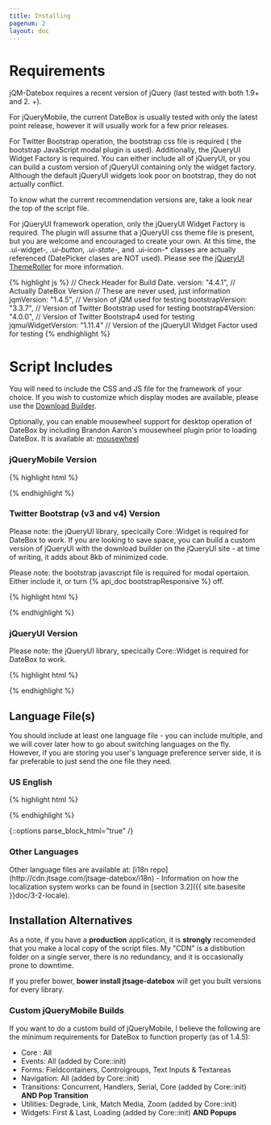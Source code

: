 ```yaml
---
title: Installing
pagenum: 2
layout: doc
---
```


# Requirements

jQM-Datebox requires a recent version of jQuery (last tested with both 1.9+ and 2.
+).

For jQueryMobile, the current DateBox is usually tested with only the latest point
release, however it will usually work for a few prior releases.

For Twitter Bootstrap operation, the bootstrap css file is required (
the bootstrap JavaScript modal plugin is used).  Additionally,
the jQueryUI Widget Factory is required.  You can either include all of jQueryUI, or you
can build a custom version of jQueryUI containing only the widget factory. Although the default
jQueryUI widgets look poor on bootstrap, they do not actually conflict.

To know what the current recommendation versions are, take a look near the top of the script file.

For jQueryUI framework operation, only the jQueryUI Widget Factory is required. The plugin will assume that a jQueryUI css theme file is present, but you are welcome and encouraged to create your own.  At this time, the .ui-widget-*, .ui-button, .ui-state-*, and .ui-icon-* classes are actually referenced (DatePicker clases are NOT used).  Please see the [jQueryUI ThemeRoller](http://jqueryui.com/themeroller/) for more information.

{% highlight js %}
// Check Header for Build Date.
version: "4.4.1",              // Actually DateBox Version
// These are never used, just information
jqmVersion: "1.4.5",           // Version of jQM used for testing
bootstrapVersion: "3.3.7",     // Version of Twitter Bootstrap used for testing
bootstrap4Version: "4.0.0",  // Version of Twitter Bootstrap4 used for testing
jqmuiWidgetVersion: "1.11.4"   // Version of the jQueryUI Widget Factor used for testing
{% endhighlight %}


# Script Includes

You will need to include the CSS and JS file for the framework of your choice. If you wish to customize
which display modes are available, please use the [Download Builder](../../builder/).

Optionally, you can enable mousewheel support for desktop operation of DateBox by
including Brandon Aaron's mousewheel plugin prior to loading DateBox. It is available
at: [mousewheel](https://github.com/brandonaaron/jquery-mousewheel)

<div class="panel panel-default">
<div class="panel-heading">
<h3 class="panel-title">jQueryMobile Version</h3>
</div>
<div class="panel-body">

{% highlight html %}
<link href="https://cdn.jsdelivr.net/npm/jtsage-datebox-jqm@{{ site.dbverdir }}/jtsage-datebox.min.css" rel="stylesheet" type="text/css">
<script src="https://cdn.jsdelivr.net/npm/jtsage-datebox-jqm@{{ site.dbverdir }}/jtsage-datebox.min.js" type="text/javascript"></script>
{% endhighlight %}

</div>
</div>


<div class="panel panel-default">
<div class="panel-heading">
<h3 class="panel-title">Twitter Bootstrap (v3 and v4) Version</h3>
</div>
<div class="panel-body">
<p>Please note: the jQueryUI library, specically Core::Widget is required for DateBox to work. If you are looking to save space, you can build a custom version of jQueryUI with the download builder on the jQueryUI site - at time of writing, it adds about 8kb of minimized code.</p>
<p>Please note: the bootstrap javascript file is required for modal opertaion. Either include it, or turn {% api_doc bootstrapResponsive %} off.</p>

{% highlight html %}
<link href="https://cdn.jsdelivr.net/npm/jtsage-datebox-bootstrap3@{{ site.dbverdir }}/jtsage-datebox.min.css" rel="stylesheet" type="text/css">
<script src="https://cdn.jsdelivr.net/npm/jtsage-datebox-bootstrap3@{{ site.dbverdir }}/jtsage-datebox.min.js" type="text/javascript"></script>

<link href="https://cdn.jsdelivr.net/npm/jtsage-datebox-bootstrap4@{{ site.dbverdir }}/jtsage-datebox.min.css" rel="stylesheet" type="text/css">
<script src="https://cdn.jsdelivr.net/npm/jtsage-datebox-bootstrap4@{{ site.dbverdir }}/jtsage-datebox.min.js" type="text/javascript"></script>
{% endhighlight %}

</div>
</div>

<div class="panel panel-default">
<div class="panel-heading">
<h3 class="panel-title">jQueryUI Version</h3>
</div>
<div class="panel-body">
<p>Please note: the jQueryUI library, specically Core::Widget is required for DateBox to work.</p>

{% highlight html %}
<link href="https://cdn.jsdelivr.net/npm/jtsage-datebox-jqueryui@{{ site.dbverdir }}/jtsage-datebox.min.css" rel="stylesheet" type="text/css">
<script src="https://cdn.jsdelivr.net/npm/jtsage-datebox-jqueryui@{{ site.dbverdir }}/jtsage-datebox.min.js" type="text/javascript"></script>
{% endhighlight %}

</div>
</div>

## Language File(s)

You should include at least one language file - you can include multiple, and we
will cover later how to go about switching languages on the fly.  However, if you
are storing you user's language preference server side, it is far preferable to just
send the one file they need.

<div class="panel panel-default">
<div class="panel-heading">
<h3 class="panel-title">US English</h3>
</div>
<div class="panel-body">

{% highlight html %}
<script src="https://cdn.jsdelivr.net/npm/jtsage-datebox-i18n/jquery.mobile.datebox.i18n.en_US.utf8.js" type="text/javascript" ></script>
{% endhighlight %}

</div>
</div>

{::options parse_block_html="true" /}
<div class="panel panel-default">
<div class="panel-heading">
<h3 class="panel-title">Other Languages</h3>
</div>
<div class="panel-body">
Other language files are available at: [i18n repo](http://cdn.jtsage.com/jtsage-datebox/i18n) -
Information on how the localization system works can be found in [section 3.2]({{ site.basesite }}doc/3-2-locale).
</div>
</div>


## Installation Alternatives
As a note, if you have a **production** application, it is **strongly** recomended
that you make a local copy of the script files.  My "CDN" is a distibution folder on a single
server, there is no redundancy, and it is occasionally prone to downtime. 

If you prefer bower, <strong>bower install jtsage-datebox</strong> will get you built versions for every library.

<div class="panel panel-default">
<div class="panel-heading">
<h3 class="panel-title">Custom jQueryMobile Builds</h3>
</div>
<div class="panel-body">

If you want to do a custom build of jQueryMobile, I believe the following are the
minimum requirements for DateBox to function properly (as of 1.4.5):

* Core : All
* Events: All (added by Core::init)
* Forms: Fieldcontainers, Controlgroups, Text Inputs & Textareas
* Navigation: All (added by Core::init)
* Transitions: Concurrent, Handlers, Serial, Core (added by Core::init) **AND Pop Transition**
* Utilities: Degrade, Link, Match Media, Zoom (added by Core::init)
* Widgets: First & Last, Loading (added by Core::init) **AND Popups**

</div>
</div>
